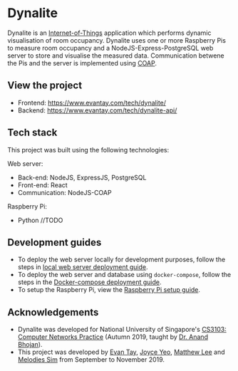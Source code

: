 # Dynalite
Dynalite is an [Internet-of-Things](https://en.wikipedia.org/wiki/Internet_of_things) application which performs dynamic visualisation of room occupancy. Dynalite uses one or more Raspberry Pis to measure room occupancy and a NodeJS-Express-PostgreSQL web server to store and visualise the measured data. Communication betwene the Pis and the server is implemented using [COAP](https://coap.technology/).

## View the project

- Frontend: https://www.evantay.com/tech/dynalite/
- Backend: https://www.evantay.com/tech/dynalite-api/

## Tech stack
This project was built using the following technologies:

Web server:

- Back-end: NodeJS, ExpressJS, PostgreSQL
- Front-end: React
- Communication: NodeJS-COAP

Raspberry Pi:

- Python 
//TODO

## Development guides

- To deploy the web server locally for development purposes, follow the steps in [local web server deployment guide](DEVELOP_WEB.md).
- To deploy the web server and database using `docker-compose`, follow the steps in the [Docker-compose deployment guide](DEVELOP_DOCKER.md).
- To setup the Raspberry Pi, view the [Raspberry Pi setup guide](DEVELOP_RASPBERRY_PI.md).

## Acknowledgements
* Dynalite was developed for National University of Singapore's [CS3103: Computer Networks Practice](https://nusmods.com/modules/CS3103/computer-networks-practice) (Autumn 2019, taught by [Dr. Anand Bhojan](https://www.comp.nus.edu.sg/cs/bio/bhojan/)).
* This project was developed by [Evan Tay](https://github.com/DigiPie/), [Joyce Yeo](https://github.com/pikulet/), [Matthew Lee](https://github.com/crazoter) and [Melodies Sim](https://github.com/Happytreat) from September to November 2019.
